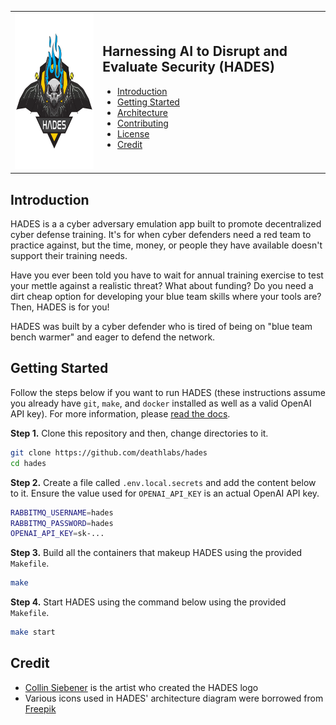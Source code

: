 <table>
  <tr>
    <td rowspan="3" align="center" valign="middle">
      <img src="hades.svg" width="250" height="250" alt="HADES Logo" />
    </td>
    <td>
      <h2>Harnessing AI to Disrupt and Evaluate Security (HADES)</h2>
      <ul>
        <li><a href="#introduction">Introduction</a></li>
        <li><a href="#getting-started">Getting Started</a></li>
        <li><a href="docs/architecture/README.md">Architecture</a></li>
        <li><a href="docs/contributing/README.md">Contributing</a></li>
        <li><a href="LICENSE">License</a></li>
        <li><a href="#credit">Credit</a></li>
      </ul>
    </td>
  </tr>
</table>

## Introduction
HADES is a a cyber adversary emulation app built to promote decentralized cyber defense training. It's for when cyber defenders need a red team to practice against, but the time, money, or people they have available doesn't support their training needs. 

Have you ever been told you have to wait for annual training exercise to test your mettle against a realistic threat? What about funding? Do you need a dirt cheap option for developing your blue team skills where your tools are? Then, HADES is for you! 

HADES was built by a cyber defender who is tired of being on "blue team bench warmer" and eager to defend the network.

## Getting Started
Follow the steps below if you want to run HADES (these instructions assume you already have `git`, `make`, and `docker` installed as well as a valid OpenAI API key). For more information, please [read the docs](docs/README.md).

**Step 1.** Clone this repository and then, change directories to it.
```bash
git clone https://github.com/deathlabs/hades
cd hades
```

**Step 2.** Create a file called `.env.local.secrets` and add the content below to it. Ensure the value used for `OPENAI_API_KEY` is an actual OpenAI API key.
```bash
RABBITMQ_USERNAME=hades
RABBITMQ_PASSWORD=hades
OPENAI_API_KEY=sk-...
``` 

**Step 3.** Build all the containers that makeup HADES using the provided `Makefile`.  
```bash
make
```

**Step 4.** Start HADES using the command below using the provided `Makefile`.
```bash
make start
```

## Credit
* [Collin Siebener](https://collinsiebener.com) is the artist who created the HADES logo
* Various icons used in HADES' architecture diagram were borrowed from [Freepik](https://www.freepik.com/)
